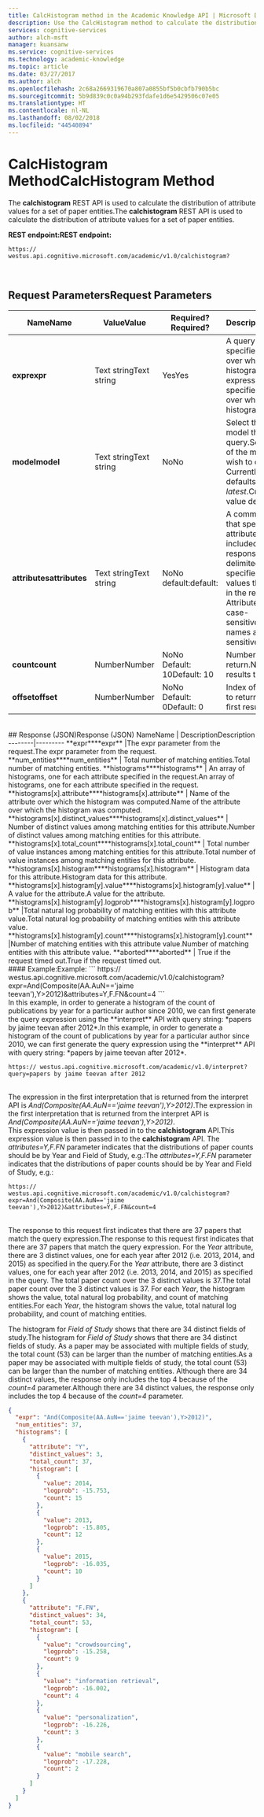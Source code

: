 ```yaml
---
title: CalcHistogram method in the Academic Knowledge API | Microsoft Docs
description: Use the CalcHistogram method to calculate the distribution of attribute values for a set of paper entities in Microsoft Cognitive Services.
services: cognitive-services
author: alch-msft
manager: kuansanw
ms.service: cognitive-services
ms.technology: academic-knowledge
ms.topic: article
ms.date: 03/27/2017
ms.author: alch
ms.openlocfilehash: 2c68a2669319670a807a0855bf5b0cbfb790b5bc
ms.sourcegitcommit: 5b9d839c0c0a94b293fdafe1d6e5429506c07e05
ms.translationtype: HT
ms.contentlocale: nl-NL
ms.lasthandoff: 08/02/2018
ms.locfileid: "44540894"
---
```

# <a name="calchistogram-method"></a><span data-ttu-id="82113-103">CalcHistogram Method</span><span class="sxs-lookup"><span data-stu-id="82113-103">CalcHistogram Method</span></span>

<span data-ttu-id="82113-104">The **calchistogram** REST API is used to calculate the distribution of attribute values for a set of paper entities.</span><span class="sxs-lookup"><span data-stu-id="82113-104">The **calchistogram** REST API is used to calculate the distribution of attribute values for a set of paper entities.</span></span>          


<span data-ttu-id="82113-105">**REST endpoint:**</span><span class="sxs-lookup"><span data-stu-id="82113-105">**REST endpoint:**</span></span>
```
https:// westus.api.cognitive.microsoft.com/academic/v1.0/calchistogram?
``` 
<br>
  
## <a name="request-parameters"></a><span data-ttu-id="82113-106">Request Parameters</span><span class="sxs-lookup"><span data-stu-id="82113-106">Request Parameters</span></span>

<span data-ttu-id="82113-107">Name</span><span class="sxs-lookup"><span data-stu-id="82113-107">Name</span></span>  |<span data-ttu-id="82113-108">Value</span><span class="sxs-lookup"><span data-stu-id="82113-108">Value</span></span> | <span data-ttu-id="82113-109">Required?</span><span class="sxs-lookup"><span data-stu-id="82113-109">Required?</span></span>  |<span data-ttu-id="82113-110">Description</span><span class="sxs-lookup"><span data-stu-id="82113-110">Description</span></span>
-----------|----------|--------|----------
<span data-ttu-id="82113-111">**expr**</span><span class="sxs-lookup"><span data-stu-id="82113-111">**expr**</span></span>    |<span data-ttu-id="82113-112">Text string</span><span class="sxs-lookup"><span data-stu-id="82113-112">Text string</span></span> | <span data-ttu-id="82113-113">Yes</span><span class="sxs-lookup"><span data-stu-id="82113-113">Yes</span></span>  |<span data-ttu-id="82113-114">A query expression that specifies the entities over which to calculate histograms.</span><span class="sxs-lookup"><span data-stu-id="82113-114">A query expression that specifies the entities over which to calculate histograms.</span></span>
<span data-ttu-id="82113-115">**model**</span><span class="sxs-lookup"><span data-stu-id="82113-115">**model**</span></span> |<span data-ttu-id="82113-116">Text string</span><span class="sxs-lookup"><span data-stu-id="82113-116">Text string</span></span> | <span data-ttu-id="82113-117">No</span><span class="sxs-lookup"><span data-stu-id="82113-117">No</span></span> |<span data-ttu-id="82113-118">Select the name of the model that you wish to query.</span><span class="sxs-lookup"><span data-stu-id="82113-118">Select the name of the model that you wish to query.</span></span>  <span data-ttu-id="82113-119">Currently, the value defaults to *latest*.</span><span class="sxs-lookup"><span data-stu-id="82113-119">Currently, the value defaults to *latest*.</span></span>
<span data-ttu-id="82113-120">**attributes**</span><span class="sxs-lookup"><span data-stu-id="82113-120">**attributes**</span></span> | <span data-ttu-id="82113-121">Text string</span><span class="sxs-lookup"><span data-stu-id="82113-121">Text string</span></span> | <span data-ttu-id="82113-122">No</span><span class="sxs-lookup"><span data-stu-id="82113-122">No</span></span><br><span data-ttu-id="82113-123">default:</span><span class="sxs-lookup"><span data-stu-id="82113-123">default:</span></span> | <span data-ttu-id="82113-124">A comma-delimited list that specifies the attribute values that are included in the response.</span><span class="sxs-lookup"><span data-stu-id="82113-124">A comma-delimited list that specifies the attribute values that are included in the response.</span></span> <span data-ttu-id="82113-125">Attribute names are case-sensitive.</span><span class="sxs-lookup"><span data-stu-id="82113-125">Attribute names are case-sensitive.</span></span>
<span data-ttu-id="82113-126">**count**</span><span class="sxs-lookup"><span data-stu-id="82113-126">**count**</span></span> |<span data-ttu-id="82113-127">Number</span><span class="sxs-lookup"><span data-stu-id="82113-127">Number</span></span> | <span data-ttu-id="82113-128">No</span><span class="sxs-lookup"><span data-stu-id="82113-128">No</span></span><br><span data-ttu-id="82113-129">Default: 10</span><span class="sxs-lookup"><span data-stu-id="82113-129">Default: 10</span></span> |<span data-ttu-id="82113-130">Number of results to return.</span><span class="sxs-lookup"><span data-stu-id="82113-130">Number of results to return.</span></span>
<span data-ttu-id="82113-131">**offset**</span><span class="sxs-lookup"><span data-stu-id="82113-131">**offset**</span></span>  |<span data-ttu-id="82113-132">Number</span><span class="sxs-lookup"><span data-stu-id="82113-132">Number</span></span> | <span data-ttu-id="82113-133">No</span><span class="sxs-lookup"><span data-stu-id="82113-133">No</span></span><br><span data-ttu-id="82113-134">Default: 0</span><span class="sxs-lookup"><span data-stu-id="82113-134">Default: 0</span></span> |<span data-ttu-id="82113-135">Index of the first result to return.</span><span class="sxs-lookup"><span data-stu-id="82113-135">Index of the first result to return.</span></span>
<br>
## <a name="response-json"></a><span data-ttu-id="82113-136">Response (JSON)</span><span class="sxs-lookup"><span data-stu-id="82113-136">Response (JSON)</span></span>
<span data-ttu-id="82113-137">Name</span><span class="sxs-lookup"><span data-stu-id="82113-137">Name</span></span> | <span data-ttu-id="82113-138">Description</span><span class="sxs-lookup"><span data-stu-id="82113-138">Description</span></span>
--------|---------
<span data-ttu-id="82113-139">**expr**</span><span class="sxs-lookup"><span data-stu-id="82113-139">**expr**</span></span>  |<span data-ttu-id="82113-140">The expr parameter from the request.</span><span class="sxs-lookup"><span data-stu-id="82113-140">The expr parameter from the request.</span></span>
<span data-ttu-id="82113-141">**num_entities**</span><span class="sxs-lookup"><span data-stu-id="82113-141">**num_entities**</span></span> | <span data-ttu-id="82113-142">Total number of matching entities.</span><span class="sxs-lookup"><span data-stu-id="82113-142">Total number of matching entities.</span></span>
<span data-ttu-id="82113-143">**histograms**</span><span class="sxs-lookup"><span data-stu-id="82113-143">**histograms**</span></span> |  <span data-ttu-id="82113-144">An array of histograms, one for each attribute specified in the request.</span><span class="sxs-lookup"><span data-stu-id="82113-144">An array of histograms, one for each attribute specified in the request.</span></span>
<span data-ttu-id="82113-145">**histograms[x].attribute**</span><span class="sxs-lookup"><span data-stu-id="82113-145">**histograms[x].attribute**</span></span> | <span data-ttu-id="82113-146">Name of the attribute over which the histogram was computed.</span><span class="sxs-lookup"><span data-stu-id="82113-146">Name of the attribute over which the histogram was computed.</span></span>
<span data-ttu-id="82113-147">**histograms[x].distinct_values**</span><span class="sxs-lookup"><span data-stu-id="82113-147">**histograms[x].distinct_values**</span></span> | <span data-ttu-id="82113-148">Number of distinct values among matching entities for this attribute.</span><span class="sxs-lookup"><span data-stu-id="82113-148">Number of distinct values among matching entities for this attribute.</span></span>
<span data-ttu-id="82113-149">**histograms[x].total_count**</span><span class="sxs-lookup"><span data-stu-id="82113-149">**histograms[x].total_count**</span></span> | <span data-ttu-id="82113-150">Total number of value instances among matching entities for this attribute.</span><span class="sxs-lookup"><span data-stu-id="82113-150">Total number of value instances among matching entities for this attribute.</span></span>
<span data-ttu-id="82113-151">**histograms[x].histogram**</span><span class="sxs-lookup"><span data-stu-id="82113-151">**histograms[x].histogram**</span></span> | <span data-ttu-id="82113-152">Histogram data for this attribute.</span><span class="sxs-lookup"><span data-stu-id="82113-152">Histogram data for this attribute.</span></span>
<span data-ttu-id="82113-153">**histograms[x].histogram[y].value**</span><span class="sxs-lookup"><span data-stu-id="82113-153">**histograms[x].histogram[y].value**</span></span> |  <span data-ttu-id="82113-154">A value for the attribute.</span><span class="sxs-lookup"><span data-stu-id="82113-154">A value for the attribute.</span></span>
<span data-ttu-id="82113-155">**histograms[x].histogram[y].logprob**</span><span class="sxs-lookup"><span data-stu-id="82113-155">**histograms[x].histogram[y].logprob**</span></span>  |<span data-ttu-id="82113-156">Total natural log probability of matching entities with this attribute value.</span><span class="sxs-lookup"><span data-stu-id="82113-156">Total natural log probability of matching entities with this attribute value.</span></span>
<span data-ttu-id="82113-157">**histograms[x].histogram[y].count**</span><span class="sxs-lookup"><span data-stu-id="82113-157">**histograms[x].histogram[y].count**</span></span>  |<span data-ttu-id="82113-158">Number of matching entities with this attribute value.</span><span class="sxs-lookup"><span data-stu-id="82113-158">Number of matching entities with this attribute value.</span></span>
<span data-ttu-id="82113-159">**aborted**</span><span class="sxs-lookup"><span data-stu-id="82113-159">**aborted**</span></span> | <span data-ttu-id="82113-160">True if the request timed out.</span><span class="sxs-lookup"><span data-stu-id="82113-160">True if the request timed out.</span></span>

 <br>
#### <a name="example"></a><span data-ttu-id="82113-161">Example:</span><span class="sxs-lookup"><span data-stu-id="82113-161">Example:</span></span>
```
https:// westus.api.cognitive.microsoft.com/academic/v1.0/calchistogram?expr=And(Composite(AA.AuN=='jaime teevan'),Y>2012)&attributes=Y,F.FN&count=4
```
<br><span data-ttu-id="82113-162">In this example, in order to generate a histogram of the count of publications by year for a particular author since 2010, we can first generate the query expression using the **interpret** API with query string: *papers by jaime teevan after 2012*.</span><span class="sxs-lookup"><span data-stu-id="82113-162">In this example, in order to generate a histogram of the count of publications by year for a particular author since 2010, we can first generate the query expression using the **interpret** API with query string: *papers by jaime teevan after 2012*.</span></span>

```
https:// westus.api.cognitive.microsoft.com/academic/v1.0/interpret?query=papers by jaime teevan after 2012
```
<br><span data-ttu-id="82113-163">The expression in the first interpretation that is returned from the interpret API is *And(Composite(AA.AuN=='jaime teevan'),Y>2012)*.</span><span class="sxs-lookup"><span data-stu-id="82113-163">The expression in the first interpretation that is returned from the interpret API is *And(Composite(AA.AuN=='jaime teevan'),Y>2012)*.</span></span>
<br><span data-ttu-id="82113-164">This expression value is then passed in to the **calchistogram** API.</span><span class="sxs-lookup"><span data-stu-id="82113-164">This expression value is then passed in to the **calchistogram** API.</span></span> <span data-ttu-id="82113-165">The *attributes=Y,F.FN* parameter indicates that the distributions of paper counts should be by Year and Field of Study, e.g.:</span><span class="sxs-lookup"><span data-stu-id="82113-165">The *attributes=Y,F.FN* parameter indicates that the distributions of paper counts should be by Year and Field of Study, e.g.:</span></span>
```
https:// westus.api.cognitive.microsoft.com/academic/v1.0/calchistogram?expr=And(Composite(AA.AuN=='jaime teevan'),Y>2012)&attributes=Y,F.FN&count=4
```
<br><span data-ttu-id="82113-166">The response to this request first indicates that there are 37 papers that match the query expression.</span><span class="sxs-lookup"><span data-stu-id="82113-166">The response to this request first indicates that there are 37 papers that match the query expression.</span></span>  <span data-ttu-id="82113-167">For the *Year* attribute, there are 3 distinct values, one for each year after 2012 (i.e. 2013, 2014, and 2015) as specified in the query.</span><span class="sxs-lookup"><span data-stu-id="82113-167">For the *Year* attribute, there are 3 distinct values, one for each year after 2012 (i.e. 2013, 2014, and 2015) as specified in the query.</span></span>  <span data-ttu-id="82113-168">The total paper count over the 3 distinct values is 37.</span><span class="sxs-lookup"><span data-stu-id="82113-168">The total paper count over the 3 distinct values is 37.</span></span>  <span data-ttu-id="82113-169">For each *Year*, the histogram shows the value, total natural log probability, and count of matching entities.</span><span class="sxs-lookup"><span data-stu-id="82113-169">For each *Year*, the histogram shows the value, total natural log probability, and count of matching entities.</span></span>     

<span data-ttu-id="82113-170">The histogram for *Field of Study* shows that there are 34 distinct fields of study.</span><span class="sxs-lookup"><span data-stu-id="82113-170">The histogram for *Field of Study* shows that there are 34 distinct fields of study.</span></span> <span data-ttu-id="82113-171">As a paper may be associated with multiple fields of study, the total count (53) can be larger than the number of matching entities.</span><span class="sxs-lookup"><span data-stu-id="82113-171">As a paper may be associated with multiple fields of study, the total count (53) can be larger than the number of matching entities.</span></span>  <span data-ttu-id="82113-172">Although there are 34 distinct values, the response only includes the top 4 because of the *count=4* parameter.</span><span class="sxs-lookup"><span data-stu-id="82113-172">Although there are 34 distinct values, the response only includes the top 4 because of the *count=4* parameter.</span></span>

```JSON
{
  "expr": "And(Composite(AA.AuN=='jaime teevan'),Y>2012)",
  "num_entities": 37,
  "histograms": [
    {
      "attribute": "Y",
      "distinct_values": 3,
      "total_count": 37,
      "histogram": [
        {
          "value": 2014,
          "logprob": -15.753,
          "count": 15
        },
        {
          "value": 2013,
          "logprob": -15.805,
          "count": 12
        },
        {
          "value": 2015,
          "logprob": -16.035,
          "count": 10
        }
      ]
    },
    {
      "attribute": "F.FN",
      "distinct_values": 34,
      "total_count": 53,
      "histogram": [
        {
          "value": "crowdsourcing",
          "logprob": -15.258,
          "count": 9
        },
        {
          "value": "information retrieval",
          "logprob": -16.002,
          "count": 4
        },
        {
          "value": "personalization",
          "logprob": -16.226,
          "count": 3
        },
        {
          "value": "mobile search",
          "logprob": -17.228,
          "count": 2
        }
      ]
    }
  ]
}
```
